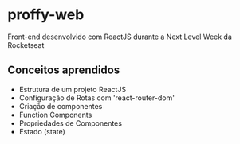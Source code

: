 # proffy-web
Front-end desenvolvido com ReactJS durante a Next Level Week da Rocketseat

## Conceitos aprendidos
  - Estrutura de um projeto ReactJS
  - Configuração de Rotas com 'react-router-dom'
  - Criação de componentes
  - Function Components
  - Propriedades de Componentes
  - Estado (state)
